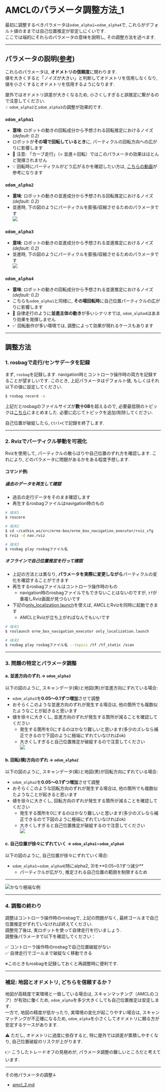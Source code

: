 # AMCLのパラメータ調整方法_1

最初に調整するべきパラメータは`odom_alpha1`~`odom_alpha4`で, これらがデフォルト値のままでは自己位置推定が安定しにくいです.      
ここでは端的にそれらのパラメータの意味を説明し, その調整方法を述べます.  

---

## パラメータの説明([参考](http://wiki.ros.org/amcl#Parameters))
これらのパラメータは, **オドメトリの信頼度**に関わります.  
値を大きくすると「ノイズが大きい」と判断してオドメトリを信用しなくなり, 値を小さくするとオドメトリを信用するようになります.  

屋外ではオドメトリ誤差が大きくなるため, 小さくしすぎると誤推定に繋がるので注意してください.  
💡 `odom_alpha2`と`odom_alpha3`の調整が効果的です.  

### `odom_alpha1`
- **意味**: ロボットの動きの回転成分から予想される回転推定におけるノイズ *(default: 0.2)*
- ロボットが**その場で回転しているとき**に, パーティクルの回転方向への広がりに影響します
- 🚫 注意: 「カーブ走行」（= 並進＋回転）ではこのパラメータの効果はほとんど発揮されません
- 💡 回転時にパーティクルがどう広がるかを確認したい方は, [こちらの動画](https://youtu.be/rg_rXQvE8Ao)が参考になります

### `odom_alpha2`
- **意味**: ロボットの動きの並進成分から予想される回転推定におけるノイズ *(default: 0.2)*  
- 並進時, 下の図のようにパーティクルを膨張/収縮させるためのパラメータです  
![](images/abc_3.png)  

### `odom_alpha3`
- **意味**: ロボットの動きの並進成分から予想される並進推定におけるノイズ *(default: 0.2)*
- 並進時, 下の図のようにパーティクルを膨張/収縮させるためのパラメータです  
![](images/alpha3_big2.png)  

### `odom_alpha4`
- **意味**: ロボットの動きの回転成分から予想される並進推定におけるノイズ *(default: 0.2)*  
- こちらも`odom_alpha1`と同様に, **その場回転時**に自己位置パーティクルの広がりに影響します
- 🚫 自律走行のように**並進主体の動き**が多いシナリオでは, `odom_alpha4`はあまり効果を発揮しません
- ✅ 回転動作が多い環境では, 調整によって効果が現れるケースもあります
---

## 調整方法

### 1. rosbagで走行/センサデータを記録
まず, `rosbag`を記録します. navigation時とコントローラ操作時の両方を記録することが望ましいです. このとき, 上記パラメータはデフォルト値, もしくはそれ以下の値に設定してください. 

```bash
$ rosbag record -a
```
上記だとrosbagのファイルサイズが**数十GB**を超えるので, 必要最低限のトピックは[こちら](https://github.com/YuseiShiozawa/orne-box/blob/box2/orne_box_bringup/launch/includes/rosbag_shiozawa.launch)にまとめました. 必要に応じてトピックを追加/削除してください.  

自己位置が破綻したら, `Ctrl+C`で記録を終了します.  

---

### 2. Rvizでパーティクル挙動を可視化
Rvizを使用して, パーティクルの散らばりや自己位置のずれ方を確認します. これにより, どのパラメータに問題があるかをある程度予想します.  

#### コマンド例:
##### 過去のデータを再生して確認
- 過去の走行データをそのまま確認します
- 再生するrosbagファイルはnavigation時のもの
```bash
# 端末1
$ roscore

# 端末2
$ cd ~/catkin_ws/src/orne-box/orne_box_navigation_executor/rviz_cfg
$ rviz -d nav.rviz

# 端末3
$ rosbag play rosbagファイル名
```

##### オフラインで自己位置推定を行って確認
- 上記の方法とは異なり, **パラメータを実際に変更しながら**パーティクルの変化を確認することができます 
- 再生するrosbagファイルはコントローラ操作時のもの
  - navigation時のrosbagファイルでもできないことはないのですが, `tf`が重複しRviz画面が見づらいです
- 下記の[only_localization.launch](https://github.com/YuseiShiozawa/orne-box/blob/test4/orne_box_navigation_executor/launch/only_localization.launch)を使えば, AMCLとRvizを同時に起動できます
  - AMCLとRvizが立ち上がればなんでもいいです
```bash
# 端末1
$ roslaunch orne_box_navigation_executor only_localization.launch 

# 端末2
$ rosbag play rosbagファイル名 --topics /tf /tf_static /scan
```


---

### 3. 問題の特定とパラメータ調整
#### a. 並進方向のずれ → `odom_alpha3`
以下の図のように, スキャンデータ(紫)と地図(黒)が並進方向にずれている場合: 
- `odom_alpha3`を**0.05～0.1ずつ増加**させて調整  
- おそらくこのような並進方向のずれが発生する場合は, 他の箇所でも複数似たようなことが起きると思います
- 値を徐々に大きくし, 並進方向のずれが発生する箇所が減ることを確認してください  
  - 発生する箇所を0にするのはかなり難しいと思います(多少のズレなら補正できるので下図のように極端にずれていなければok)
  - 大きくしすぎると自己位置推定が破綻するので注意してください   
![](images/tatezure.png)  

#### b. 回転(横)方向のずれ → `odom_alpha2`
以下の図のように, スキャンデータ(紫)と地図(黒)が回転方向にずれている場合: 
- `odom_alpha2`を**0.05～0.1ずつ増加**させて調整
- おそらくこのような回転方向のずれが発生する場合は, 他の箇所でも複数似たようなことが起きると思います
- 値を徐々に大きくし, 回転方向のずれが発生する箇所が減ることを確認してください  
  - 発生する箇所を0にするのはかなり難しいと思います(多少のズレなら補正できるので下図のように極端にずれていなければok)
  - 大きくしすぎると自己位置推定が破綻するので注意してください  
![](images/yokozure.png)  

#### c. 自己位置が徐々にずれていく → `odom_alpha1`~`odom_alpha4`
以下の図のように, 自己位置が徐々にずれていく場合: 
- `odom_alpha1`~`odom_alpha4`(特にalpha2, 3)を**0.05~0.1ずつ減少**
  - パーティクルが広がり, 推定される自己位置の範囲を制限するため   
---
![かなり極端な例](images/jump.gif) 

---

### 4. 調整の終わり
調整はコントローラ操作時のrosbagで, 上記の問題がなく, 最終ゴールまで自己位置推定がずれていなければ終えてください.  
調整完了後は, 実ロボットを使って自律走行を行いましょう.  
調整後パラメータで以下を確認してください：

✅ コントローラ操作時のrosbagで自己位置破綻がない  
✅ 自律走行でゴールまで破綻なく移動できる

※このときもrosbagを記録しておくと再調整時に便利です.  

---

### 補足: 地図とオドメトリ, どちらを信頼するか？
地図が高精度で実環境と一致している場合は, スキャンマッチング（AMCLのコア）が有効に働くため, `odom_alpha`を多少大きくしても自己位置推定は安定します.  
一方で, 地図の精度が低かったり, 実環境の変化が起こりやすい場合は, スキャンマッチングが不正確になるため, `odom_alpha`を小さくしてオドメトリに頼る方が安定するケースがあります.  

⚠️ ただし, オドメトリに過度に依存すると, 特に屋外では誤差が累積しやすくなり, 自己位置破綻のリスクが上がります.  

👉 こうしたトレードオフの見極めが, パラメータ調整の難しいところだと考えています.  

---
その他パラメータの調整↓
- [amcl_2.md](./amcl_2.md)